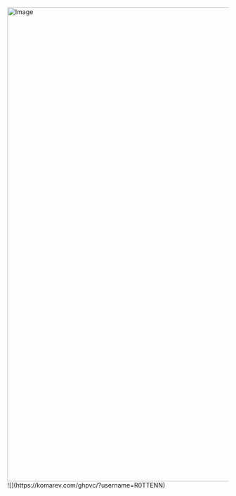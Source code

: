 <img width="1920" height="1080" alt="Image" src="https://github.com/user-attachments/assets/a9edfabb-b949-4a74-8c93-9e6982dcc74c" />
![](https://komarev.com/ghpvc/?username=R0TTENN)
